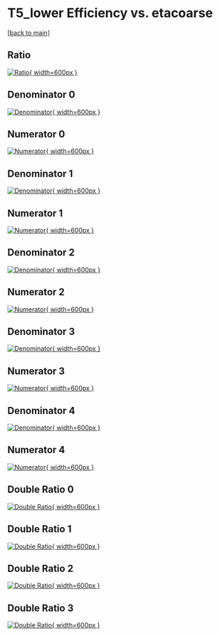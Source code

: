 # T5_lower Efficiency vs. etacoarse

[[back to main](./)]



## Ratio

[![Ratio](../mtv/var/T5_lower_vtr_321_-1_eff_etacoarse.png){ width=600px }](../mtv/var/T5_lower_vtr_321_-1_eff_etacoarse.pdf)

## Denominator 0

[![Denominator](../mtv/den/T5_lower_vtr_321_-1_eff_etacoarse_den0.png){ width=600px }](../mtv/den/T5_lower_vtr_321_-1_eff_etacoarse_den0.pdf)

## Numerator 0

[![Numerator](../mtv/num/T5_lower_vtr_321_-1_eff_etacoarse_num0.png){ width=600px }](../mtv/num/T5_lower_vtr_321_-1_eff_etacoarse_num0.pdf)

## Denominator 1

[![Denominator](../mtv/den/T5_lower_vtr_321_-1_eff_etacoarse_den1.png){ width=600px }](../mtv/den/T5_lower_vtr_321_-1_eff_etacoarse_den1.pdf)

## Numerator 1

[![Numerator](../mtv/num/T5_lower_vtr_321_-1_eff_etacoarse_num1.png){ width=600px }](../mtv/num/T5_lower_vtr_321_-1_eff_etacoarse_num1.pdf)

## Denominator 2

[![Denominator](../mtv/den/T5_lower_vtr_321_-1_eff_etacoarse_den2.png){ width=600px }](../mtv/den/T5_lower_vtr_321_-1_eff_etacoarse_den2.pdf)

## Numerator 2

[![Numerator](../mtv/num/T5_lower_vtr_321_-1_eff_etacoarse_num2.png){ width=600px }](../mtv/num/T5_lower_vtr_321_-1_eff_etacoarse_num2.pdf)

## Denominator 3

[![Denominator](../mtv/den/T5_lower_vtr_321_-1_eff_etacoarse_den3.png){ width=600px }](../mtv/den/T5_lower_vtr_321_-1_eff_etacoarse_den3.pdf)

## Numerator 3

[![Numerator](../mtv/num/T5_lower_vtr_321_-1_eff_etacoarse_num3.png){ width=600px }](../mtv/num/T5_lower_vtr_321_-1_eff_etacoarse_num3.pdf)

## Denominator 4

[![Denominator](../mtv/den/T5_lower_vtr_321_-1_eff_etacoarse_den4.png){ width=600px }](../mtv/den/T5_lower_vtr_321_-1_eff_etacoarse_den4.pdf)

## Numerator 4

[![Numerator](../mtv/num/T5_lower_vtr_321_-1_eff_etacoarse_num4.png){ width=600px }](../mtv/num/T5_lower_vtr_321_-1_eff_etacoarse_num4.pdf)

## Double Ratio 0

[![Double Ratio](../mtv/ratio/T5_lower_vtr_321_-1_eff_etacoarse_ratio0.png){ width=600px }](../mtv/ratio/T5_lower_vtr_321_-1_eff_etacoarse_ratio0.pdf)

## Double Ratio 1

[![Double Ratio](../mtv/ratio/T5_lower_vtr_321_-1_eff_etacoarse_ratio1.png){ width=600px }](../mtv/ratio/T5_lower_vtr_321_-1_eff_etacoarse_ratio1.pdf)

## Double Ratio 2

[![Double Ratio](../mtv/ratio/T5_lower_vtr_321_-1_eff_etacoarse_ratio2.png){ width=600px }](../mtv/ratio/T5_lower_vtr_321_-1_eff_etacoarse_ratio2.pdf)

## Double Ratio 3

[![Double Ratio](../mtv/ratio/T5_lower_vtr_321_-1_eff_etacoarse_ratio3.png){ width=600px }](../mtv/ratio/T5_lower_vtr_321_-1_eff_etacoarse_ratio3.pdf)

